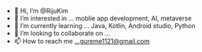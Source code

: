 - 👋 Hi, I’m @RijuKim
- 👀 I’m interested in ... moblie app development, AI, metaverse
- 🌱 I’m currently learning ... Java, Kotlin, Android studio, Python
- 💞️ I’m looking to collaborate on ...
- 📫 How to reach me ...gureme1121@gmail.com

<!---
RijuKim/RijuKim is a ✨ special ✨ repository because its `README.md` (this file) appears on your GitHub profile.
You can click the Preview link to take a look at your changes.
--->
